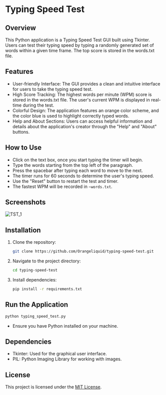 # Typing Speed Test

## Overview
This Python application is a Typing Speed Test GUI built using Tkinter. Users can test their typing speed by typing a randomly generated set of words within a given time frame. The top score is stored in the words.txt file.

## Features
- User-friendly Interface: The GUI provides a clean and intuitive interface for users to take the typing speed test.
- High Score Tracking: The highest words per minute (WPM) score is stored in the words.txt file. The user's current WPM is displayed in real-time during the test.
- Colorful Design: The application features an orange color scheme, and the color blue is used to highlight correctly typed words.
- Help and About Sections: Users can access helpful information and details about the application's creator through the "Help" and "About" buttons.

## How to Use
- Click on the text box, once you start typing the timer will begin.
- Type the words starting from the top left of the paragraph.
- Press the spacebar after typing each word to move to the next.
- The timer runs for 60 seconds to determine the user's typing speed.
- Use the "Reset" button to restart the test and timer.
- The fastest WPM will be recorded in `~words.txt`.

## Screenshots
![TST_1](https://github.com/Orangeliquid/Typing-Speed-Test/assets/127478612/2a62301b-3b8b-496e-ba3f-a0245c7c1ac6)

## Installation
1. Clone the repository:
   ```bash
   git clone https://github.com/Orangeliquid/typing-speed-test.git
   ```
2. Navigate to the project directory:
   ```bash
   cd typing-speed-test
   ```
3. Install dependencies:
   ```bash
   pip install -r requirements.txt
   ```
## Run the Application
   ```bash
   python typing_speed_test.py
   ```
- Ensure you have Python installed on your machine.

## Dependencies
- Tkinter: Used for the graphical user interface.
- PIL: Python Imaging Library for working with images.

## License
This project is licensed under the [MIT License](LICENSE.txt).
  
